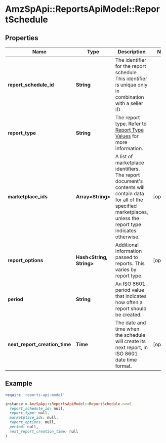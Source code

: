 # AmzSpApi::ReportsApiModel::ReportSchedule

## Properties

| Name | Type | Description | Notes |
| ---- | ---- | ----------- | ----- |
| **report_schedule_id** | **String** | The identifier for the report schedule. This identifier is unique only in combination with a seller ID. |  |
| **report_type** | **String** | The report type. Refer to [Report Type Values](https://developer-docs.amazon.com/sp-api/docs/report-type-values) for more information. |  |
| **marketplace_ids** | **Array&lt;String&gt;** | A list of marketplace identifiers. The report document&#39;s contents will contain data for all of the specified marketplaces, unless the report type indicates otherwise. | [optional] |
| **report_options** | **Hash&lt;String, String&gt;** | Additional information passed to reports. This varies by report type. | [optional] |
| **period** | **String** | An ISO 8601 period value that indicates how often a report should be created. |  |
| **next_report_creation_time** | **Time** | The date and time when the schedule will create its next report, in ISO 8601 date time format. | [optional] |

## Example

```ruby
require 'reports-api-model'

instance = AmzSpApi::ReportsApiModel::ReportSchedule.new(
  report_schedule_id: null,
  report_type: null,
  marketplace_ids: null,
  report_options: null,
  period: null,
  next_report_creation_time: null
)
```

